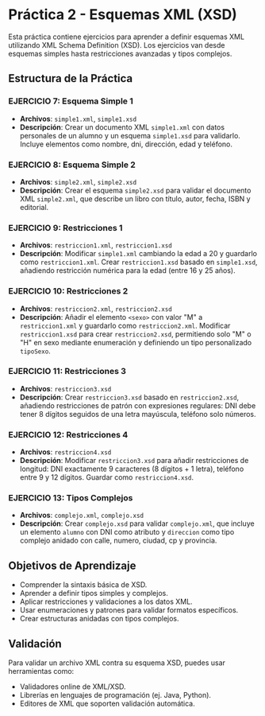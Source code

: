 # Práctica 2 - Esquemas XML (XSD)

Esta práctica contiene ejercicios para aprender a definir esquemas XML utilizando XML Schema Definition (XSD). Los ejercicios van desde esquemas simples hasta restricciones avanzadas y tipos complejos.

## Estructura de la Práctica

### EJERCICIO 7: Esquema Simple 1
- **Archivos**: `simple1.xml`, `simple1.xsd`
- **Descripción**: Crear un documento XML `simple1.xml` con datos personales de un alumno y un esquema `simple1.xsd` para validarlo. Incluye elementos como nombre, dni, dirección, edad y teléfono.

### EJERCICIO 8: Esquema Simple 2
- **Archivos**: `simple2.xml`, `simple2.xsd`
- **Descripción**: Crear el esquema `simple2.xsd` para validar el documento XML `simple2.xml`, que describe un libro con título, autor, fecha, ISBN y editorial.

### EJERCICIO 9: Restricciones 1
- **Archivos**: `restriccion1.xml`, `restriccion1.xsd`
- **Descripción**: Modificar `simple1.xml` cambiando la edad a 20 y guardarlo como `restriccion1.xml`. Crear `restriccion1.xsd` basado en `simple1.xsd`, añadiendo restricción numérica para la edad (entre 16 y 25 años).

### EJERCICIO 10: Restricciones 2
- **Archivos**: `restriccion2.xml`, `restriccion2.xsd`
- **Descripción**: Añadir el elemento `<sexo>` con valor "M" a `restriccion1.xml` y guardarlo como `restriccion2.xml`. Modificar `restriccion1.xsd` para crear `restriccion2.xsd`, permitiendo solo "M" o "H" en sexo mediante enumeración y definiendo un tipo personalizado `tipoSexo`.

### EJERCICIO 11: Restricciones 3
- **Archivos**: `restriccion3.xsd`
- **Descripción**: Crear `restriccion3.xsd` basado en `restriccion2.xsd`, añadiendo restricciones de patrón con expresiones regulares: DNI debe tener 8 dígitos seguidos de una letra mayúscula, teléfono solo números.

### EJERCICIO 12: Restricciones 4
- **Archivos**: `restriccion4.xsd`
- **Descripción**: Modificar `restriccion3.xsd` para añadir restricciones de longitud: DNI exactamente 9 caracteres (8 dígitos + 1 letra), teléfono entre 9 y 12 dígitos. Guardar como `restriccion4.xsd`.

### EJERCICIO 13: Tipos Complejos
- **Archivos**: `complejo.xml`, `complejo.xsd`
- **Descripción**: Crear `complejo.xsd` para validar `complejo.xml`, que incluye un elemento `alumno` con DNI como atributo y `direccion` como tipo complejo anidado con calle, numero, ciudad, cp y provincia.

## Objetivos de Aprendizaje
- Comprender la sintaxis básica de XSD.
- Aprender a definir tipos simples y complejos.
- Aplicar restricciones y validaciones a los datos XML.
- Usar enumeraciones y patrones para validar formatos específicos.
- Crear estructuras anidadas con tipos complejos.

## Validación
Para validar un archivo XML contra su esquema XSD, puedes usar herramientas como:
- Validadores online de XML/XSD.
- Librerías en lenguajes de programación (ej. Java, Python).
- Editores de XML que soporten validación automática.
